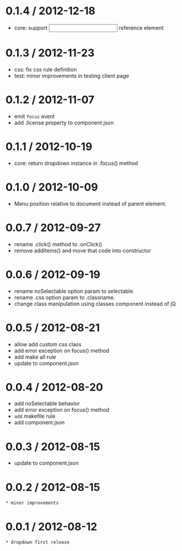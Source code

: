 
0.1.4 / 2012-12-18 
==================

  * core: support <input> reference element

0.1.3 / 2012-11-23 
==================

  * css: fix css rule definition
  * test: minor improvements in testing client page

0.1.2 / 2012-11-07 
==================

  * emit `focus` event
  * add .license property to component.json

0.1.1 / 2012-10-19 
==================

  * core: return dropdown instance in .focus() method

0.1.0 / 2012-10-09 
==================

  * Menu position relative to document instead of parent element.

0.0.7 / 2012-09-27 
==================

  * rename .click() method to .onClick()
  * remove addItems() and move that code into constructor

0.0.6 / 2012-09-19 
==================

  * rename noSelectable option param to selectable.
  * rename .css option param to .classname.
  * change class manipulation using classes component instead of jQ

0.0.5 / 2012-08-21 
==================

  * allow add custom css class
  * add error exception on focus() method
  * add  make all rule
  * update to component.json

0.0.4 / 2012-08-20 
==================

  * add noSelectable behavior
  * add error exception on focus() method
  * `add` makefile rule
  * add component.json

0.0.3 / 2012-08-15 
==================

  * update to component.json

0.0.2 / 2012-08-15 
==================

    * minor improvements

0.0.1 / 2012-08-12 
==================

    * dropdown first release
